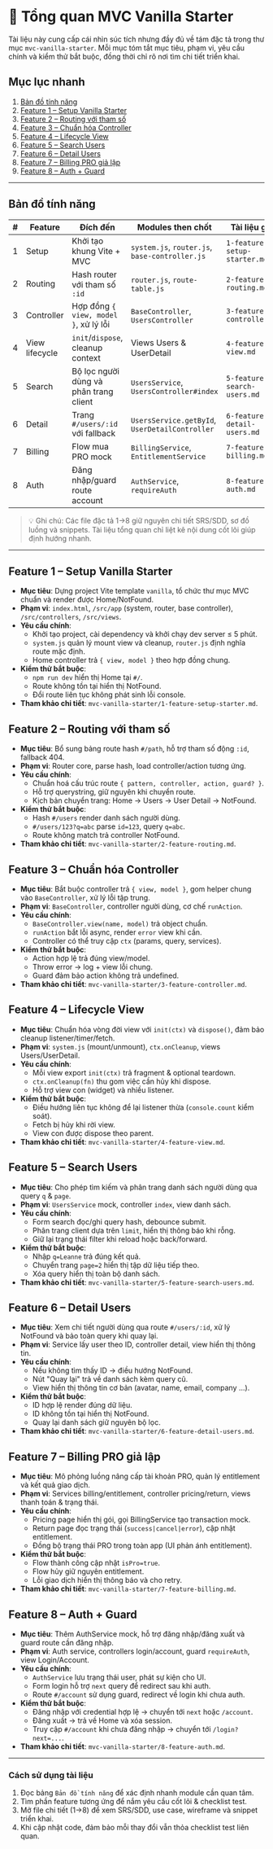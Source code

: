 # 📙 Tổng quan MVC Vanilla Starter

Tài liệu này cung cấp cái nhìn súc tích nhưng đầy đủ về tám đặc tả trong thư mục `mvc-vanilla-starter`. Mỗi mục tóm tắt mục tiêu, phạm vi, yêu cầu chính và kiểm thử bắt buộc, đồng thời chỉ rõ nơi tìm chi tiết triển khai.

## Mục lục nhanh

1. [Bản đồ tính năng](#bản-đồ-tính-năng)
2. [Feature 1 – Setup Vanilla Starter](#feature-1--setup-vanilla-starter)
3. [Feature 2 – Routing với tham số](#feature-2--routing-với-tham-số)
4. [Feature 3 – Chuẩn hóa Controller](#feature-3--chuẩn-hóa-controller)
5. [Feature 4 – Lifecycle View](#feature-4--lifecycle-view)
6. [Feature 5 – Search Users](#feature-5--search-users)
7. [Feature 6 – Detail Users](#feature-6--detail-users)
8. [Feature 7 – Billing PRO giả lập](#feature-7--billing-pro-giả-lập)
9. [Feature 8 – Auth + Guard](#feature-8--auth--guard)

---

## Bản đồ tính năng

| #   | Feature        | Đích đến                               | Modules then chốt                              | Tài liệu gốc                 |
| --- | -------------- | -------------------------------------- | ---------------------------------------------- | ---------------------------- |
| 1   | Setup          | Khởi tạo khung Vite + MVC              | `system.js`, `router.js`, `base-controller.js` | `1-feature-setup-starter.md` |
| 2   | Routing        | Hash router với tham số `:id`          | `router.js`, `route-table.js`                  | `2-feature-routing.md`       |
| 3   | Controller     | Hợp đồng `{ view, model }`, xử lý lỗi  | `BaseController`, `UsersController`            | `3-feature-controller.md`    |
| 4   | View lifecycle | `init`/`dispose`, cleanup context      | Views Users & UserDetail                       | `4-feature-view.md`          |
| 5   | Search         | Bộ lọc người dùng và phân trang client | `UsersService`, `UsersController#index`        | `5-feature-search-users.md`  |
| 6   | Detail         | Trang `#/users/:id` với fallback       | `UsersService.getById`, `UserDetailController` | `6-feature-detail-users.md`  |
| 7   | Billing        | Flow mua PRO mock                      | `BillingService`, `EntitlementService`         | `7-feature-billing.md`       |
| 8   | Auth           | Đăng nhập/guard route account          | `AuthService`, `requireAuth`                   | `8-feature-auth.md`          |

> 💡 Ghi chú: Các file đặc tả 1→8 giữ nguyên chi tiết SRS/SDD, sơ đồ luồng và snippets. Tài liệu tổng quan chỉ liệt kê nội dung cốt lõi giúp định hướng nhanh.

---

## Feature 1 – Setup Vanilla Starter

- **Mục tiêu**: Dựng project Vite template `vanilla`, tổ chức thư mục MVC chuẩn và render được Home/NotFound.
- **Phạm vi**: `index.html`, `/src/app` (system, router, base controller), `/src/controllers`, `/src/views`.
- **Yêu cầu chính**:
  - Khởi tạo project, cài dependency và khởi chạy dev server ≤ 5 phút.
  - `system.js` quản lý mount view và cleanup, `router.js` định nghĩa route mặc định.
  - Home controller trả `{ view, model }` theo hợp đồng chung.
- **Kiểm thử bắt buộc**:
  - `npm run dev` hiển thị Home tại `#/`.
  - Route không tồn tại hiển thị NotFound.
  - Đổi route liên tục không phát sinh lỗi console.
- **Tham khảo chi tiết**: `mvc-vanilla-starter/1-feature-setup-starter.md`.

## Feature 2 – Routing với tham số

- **Mục tiêu**: Bổ sung bảng route hash `#/path`, hỗ trợ tham số động `:id`, fallback 404.
- **Phạm vi**: Router core, parse hash, load controller/action tương ứng.
- **Yêu cầu chính**:
  - Chuẩn hoá cấu trúc route `{ pattern, controller, action, guard? }`.
  - Hỗ trợ querystring, giữ nguyên khi chuyển route.
  - Kịch bản chuyển trang: Home → Users → User Detail → NotFound.
- **Kiểm thử bắt buộc**:
  - Hash `#/users` render danh sách người dùng.
  - `#/users/123?q=abc` parse `id=123`, query `q=abc`.
  - Route không match trả controller NotFound.
- **Tham khảo chi tiết**: `mvc-vanilla-starter/2-feature-routing.md`.

## Feature 3 – Chuẩn hóa Controller

- **Mục tiêu**: Bắt buộc controller trả `{ view, model }`, gom helper chung vào `BaseController`, xử lý lỗi tập trung.
- **Phạm vi**: `BaseController`, controller người dùng, cơ chế `runAction`.
- **Yêu cầu chính**:
  - `BaseController.view(name, model)` trả object chuẩn.
  - `runAction` bắt lỗi async, render `error` view khi cần.
  - Controller có thể truy cập `ctx` (params, query, services).
- **Kiểm thử bắt buộc**:
  - Action hợp lệ trả đúng view/model.
  - Throw error → log + view lỗi chung.
  - Guard đảm bảo action không trả undefined.
- **Tham khảo chi tiết**: `mvc-vanilla-starter/3-feature-controller.md`.

## Feature 4 – Lifecycle View

- **Mục tiêu**: Chuẩn hóa vòng đời view với `init(ctx)` và `dispose()`, đảm bảo cleanup listener/timer/fetch.
- **Phạm vi**: `system.js` (mount/unmount), `ctx.onCleanup`, views Users/UserDetail.
- **Yêu cầu chính**:
  - Mỗi view export `init(ctx)` trả fragment & optional teardown.
  - `ctx.onCleanup(fn)` thu gom việc cần hủy khi dispose.
  - Hỗ trợ view con (widget) và nhiều listener.
- **Kiểm thử bắt buộc**:
  - Điều hướng liên tục không để lại listener thừa (`console.count` kiểm soát).
  - Fetch bị hủy khi rời view.
  - View con được dispose theo parent.
- **Tham khảo chi tiết**: `mvc-vanilla-starter/4-feature-view.md`.

## Feature 5 – Search Users

- **Mục tiêu**: Cho phép tìm kiếm và phân trang danh sách người dùng qua query `q` & `page`.
- **Phạm vi**: `UsersService` mock, controller `index`, view danh sách.
- **Yêu cầu chính**:
  - Form search đọc/ghi query hash, debounce submit.
  - Phân trang client dựa trên `limit`, hiển thị thông báo khi rỗng.
  - Giữ lại trạng thái filter khi reload hoặc back/forward.
- **Kiểm thử bắt buộc**:
  - Nhập `q=Leanne` trả đúng kết quả.
  - Chuyển trang `page=2` hiển thị tập dữ liệu tiếp theo.
  - Xóa query hiển thị toàn bộ danh sách.
- **Tham khảo chi tiết**: `mvc-vanilla-starter/5-feature-search-users.md`.

## Feature 6 – Detail Users

- **Mục tiêu**: Xem chi tiết người dùng qua route `#/users/:id`, xử lý NotFound và bảo toàn query khi quay lại.
- **Phạm vi**: Service lấy user theo ID, controller detail, view hiển thị thông tin.
- **Yêu cầu chính**:
  - Nếu không tìm thấy ID → điều hướng NotFound.
  - Nút "Quay lại" trả về danh sách kèm query cũ.
  - View hiển thị thông tin cơ bản (avatar, name, email, company ...).
- **Kiểm thử bắt buộc**:
  - ID hợp lệ render đúng dữ liệu.
  - ID không tồn tại hiển thị NotFound.
  - Quay lại danh sách giữ nguyên bộ lọc.
- **Tham khảo chi tiết**: `mvc-vanilla-starter/6-feature-detail-users.md`.

## Feature 7 – Billing PRO giả lập

- **Mục tiêu**: Mô phỏng luồng nâng cấp tài khoản PRO, quản lý entitlement và kết quả giao dịch.
- **Phạm vi**: Services billing/entitlement, controller pricing/return, views thanh toán & trạng thái.
- **Yêu cầu chính**:
  - Pricing page hiển thị gói, gọi BillingService tạo transaction mock.
  - Return page đọc trạng thái (`success|cancel|error`), cập nhật entitlement.
  - Đồng bộ trạng thái PRO trong toàn app (UI phản ánh entitlement).
- **Kiểm thử bắt buộc**:
  - Flow thành công cập nhật `isPro=true`.
  - Flow hủy giữ nguyên entitlement.
  - Lỗi giao dịch hiển thị thông báo và cho retry.
- **Tham khảo chi tiết**: `mvc-vanilla-starter/7-feature-billing.md`.

## Feature 8 – Auth + Guard

- **Mục tiêu**: Thêm AuthService mock, hỗ trợ đăng nhập/đăng xuất và guard route cần đăng nhập.
- **Phạm vi**: Auth service, controllers login/account, guard `requireAuth`, view Login/Account.
- **Yêu cầu chính**:
  - `AuthService` lưu trạng thái user, phát sự kiện cho UI.
  - Form login hỗ trợ `next` query để redirect sau khi auth.
  - Route `#/account` sử dụng guard, redirect về login khi chưa auth.
- **Kiểm thử bắt buộc**:
  - Đăng nhập với credential hợp lệ → chuyển tới `next` hoặc `/account`.
  - Đăng xuất → trả về Home và xóa session.
  - Truy cập `#/account` khi chưa đăng nhập → chuyển tới `/login?next=...`.
- **Tham khảo chi tiết**: `mvc-vanilla-starter/8-feature-auth.md`.

---

### Cách sử dụng tài liệu

1. Đọc bảng `Bản đồ tính năng` để xác định nhanh module cần quan tâm.
2. Tìm phần feature tương ứng để nắm yêu cầu cốt lõi & checklist test.
3. Mở file chi tiết (1→8) để xem SRS/SDD, use case, wireframe và snippet triển khai.
4. Khi cập nhật code, đảm bảo mỗi thay đổi vẫn thỏa checklist test liên quan.
